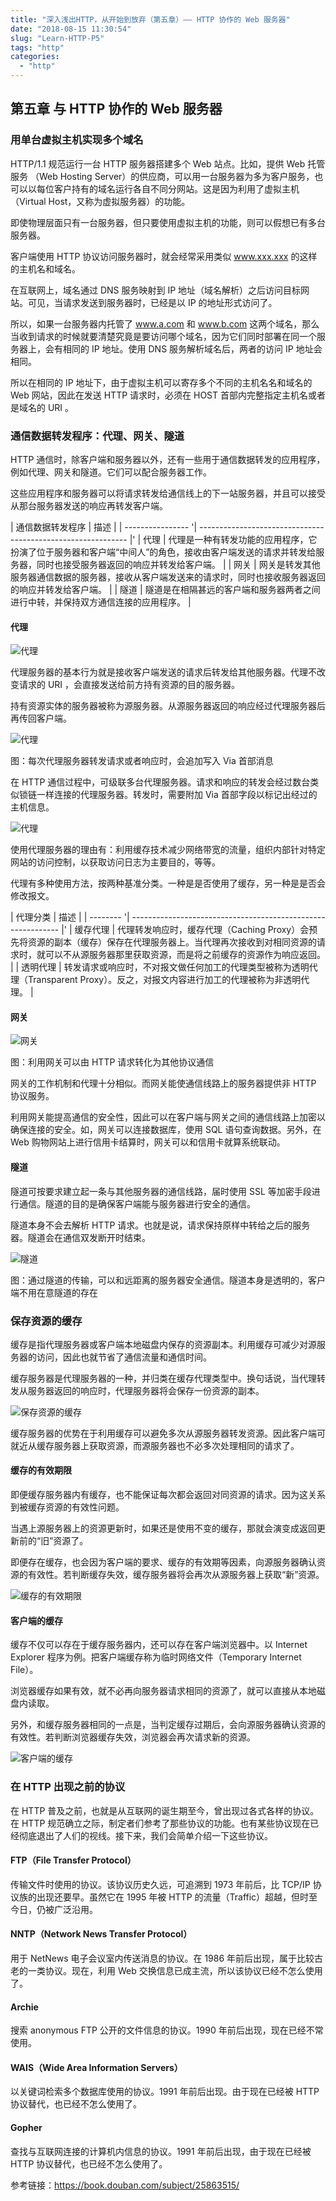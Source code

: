 ```yaml
---
title: "深入浅出HTTP，从开始到放弃（第五章）—— HTTP 协作的 Web 服务器"
date: "2018-08-15 11:30:54"
slug: "Learn-HTTP-P5"
tags: "http"
categories:
  - "http"
---
```


## 第五章 与 HTTP 协作的 Web 服务器

### 用单台虚拟主机实现多个域名

HTTP/1.1 规范运行一台 HTTP 服务器搭建多个 Web 站点。比如，提供 Web 托管服务 （Web Hosting Server）的供应商，可以用一台服务器为多为客户服务，也可以以每位客户持有的域名运行各自不同分网站。这是因为利用了虚拟主机（Virtual Host，又称为虚拟服务器）的功能。

即使物理层面只有一台服务器，但只要使用虚拟主机的功能，则可以假想已有多台服务器。

客户端使用 HTTP 协议访问服务器时，就会经常采用类似 www.xxx.xxx 的这样的主机名和域名。

在互联网上，域名通过 DNS 服务映射到 IP 地址（域名解析）之后访问目标网站。可见，当请求发送到服务器时，已经是以 IP 的地址形式访问了。

所以，如果一台服务器内托管了 www.a.com 和 www.b.com 这两个域名，那么当收到请求的时候就要清楚究竟是要访问哪个域名，因为它们同时部署在同一个服务器上，会有相同的 IP 地址。使用 DNS 服务解析域名后，两者的访问 IP 地址会相同。

所以在相同的 IP 地址下，由于虚拟主机可以寄存多个不同的主机名名和域名的 Web 网站，因此在发送 HTTP 请求时，必须在 HOST 首部内完整指定主机名或者是域名的 URI 。

### 通信数据转发程序：代理、网关、隧道

HTTP 通信时，除客户端和服务器以外，还有一些用于通信数据转发的应用程序，例如代理、网关和隧道。它们可以配合服务器工作。

这些应用程序和服务器可以将请求转发给通信线上的下一站服务器，并且可以接受从那台服务器发送的响应再转发客户端。

| 通信数据转发程序 | 描述 |
| ---------------- '| ------------------------------------------------------------ |'
| 代理 | 代理是一种有转发功能的应用程序，它扮演了位于服务器和客户端“中间人”的角色，接收由客户端发送的请求并转发给服务器，同时也接受服务器返回的响应并转发给客户端。 |
| 网关 | 网关是转发其他服务器通信数据的服务器，接收从客户端发送来的请求时，同时也接收服务器返回的响应并转发给客户端。 |
| 隧道 | 隧道是在相隔甚远的客户端和服务器两者之间进行中转，并保持双方通信连接的应用程序。 |

#### 代理

![代理](/images/posts/2018-08-15-read-图解HTTP-Part5-代理1.png)

代理服务器的基本行为就是接收客户端发送的请求后转发给其他服务器。代理不改变请求的 URI ，会直接发送给前方持有资源的目的服务器。

持有资源实体的服务器被称为源服务器。从源服务器返回的响应经过代理服务器后再传回客户端。

![代理](/images/posts/2018-08-15-read-图解HTTP-Part5-代理2.png)

图：每次代理服务器转发请求或者响应时，会追加写入 Via 首部消息

在 HTTP 通信过程中，可级联多台代理服务器。请求和响应的转发会经过数台类似锁链一样连接的代理服务器。转发时，需要附加 Via 首部字段以标记出经过的主机信息。

![代理](/images/posts/2018-08-15-read-图解HTTP-Part5-代理3.png)

使用代理服务器的理由有：利用缓存技术减少网络带宽的流量，组织内部针对特定网站的访问控制，以获取访问日志为主要目的，等等。

代理有多种使用方法，按两种基准分类。一种是是否使用了缓存，另一种是是否会修改报文。

| 代理分类 | 描述 |
| -------- '| ------------------------------------------------------------ |'
| 缓存代理 | 代理转发响应时，缓存代理（Caching Proxy）会预先将资源的副本（缓存）保存在代理服务器上。当代理再次接收到对相同资源的请求时，就可以不从源服务器那里获取资源，而是将之前缓存的资源作为响应返回。 |
| 透明代理 | 转发请求或响应时，不对报文做任何加工的代理类型被称为透明代理（Transparent Proxy）。反之，对报文内容进行加工的代理被称为非透明代理。 |

#### 网关

![网关](/images/posts/2018-08-15-read-图解HTTP-Part5-网关.png)

图：利用网关可以由 HTTP 请求转化为其他协议通信

网关的工作机制和代理十分相似。而网关能使通信线路上的服务器提供非 HTTP 协议服务。

利用网关能提高通信的安全性，因此可以在客户端与网关之间的通信线路上加密以确保连接的安全。如，网关可以连接数据库，使用 SQL 语句查询数据。另外，在 Web 购物网站上进行信用卡结算时，网关可以和信用卡就算系统联动。

#### 隧道

隧道可按要求建立起一条与其他服务器的通信线路，届时使用 SSL 等加密手段进行通信。隧道的目的是确保客户端能与服务器进行安全的通信。

隧道本身不会去解析 HTTP 请求。也就是说，请求保持原样中转给之后的服务器。隧道会在通信双发断开时结束。

![隧道](/images/posts/2018-08-15-read-图解HTTP-Part5-隧道.png)

图：通过隧道的传输，可以和远距离的服务器安全通信。隧道本身是透明的，客户端不用在意隧道的存在

### 保存资源的缓存

缓存是指代理服务器或客户端本地磁盘内保存的资源副本。利用缓存可减少对源服务器的访问，因此也就节省了通信流量和通信时间。

缓存服务器是代理服务器的一种，并归类在缓存代理类型中。换句话说，当代理转发从服务器返回的响应时，代理服务器将会保存一份资源的副本。

![保存资源的缓存](/images/posts/2018-08-15-read-图解HTTP-Part5-保存资源的缓存.png)

缓存服务器的优势在于利用缓存可以避免多次从源服务器转发资源。因此客户端可就近从缓存服务器上获取资源，而源服务器也不必多次处理相同的请求了。

#### 缓存的有效期限

即便缓存服务器内有缓存，也不能保证每次都会返回对同资源的请求。因为这关系到被缓存资源的有效性问题。

当遇上源服务器上的资源更新时，如果还是使用不变的缓存，那就会演变成返回更新前的“旧”资源了。

即便存在缓存，也会因为客户端的要求、缓存的有效期等因素，向源服务器确认资源的有效性。若判断缓存失效，缓存服务器将会再次从源服务器上获取“新”资源。

![缓存的有效期限](/images/posts/2018-08-15-read-图解HTTP-Part5-缓存的有效期限.png)

#### 客户端的缓存

缓存不仅可以存在于缓存服务器内，还可以存在客户端浏览器中。以 Internet Explorer 程序为例。把客户端缓存称为临时网络文件（Temporary Internet File）。

浏览器缓存如果有效，就不必再向服务器请求相同的资源了，就可以直接从本地磁盘内读取。

另外，和缓存服务器相同的一点是，当判定缓存过期后，会向源服务器确认资源的有效性。若判断浏览器缓存失效，浏览器会再次请求新的资源。

![客户端的缓存](/images/posts/2018-08-15-read-图解HTTP-Part5-客户端的缓存.png)

### 在 HTTP 出现之前的协议

在 HTTP 普及之前，也就是从互联网的诞生期至今，曾出现过各式各样的协议。在 HTTP 规范确立之际，制定者们参考了那些协议的功能。也有某些协议现在已经彻底退出了人们的视线。接下来，我们会简单介绍一下这些协议。

#### FTP（File Transfer Protocol）

传输文件时使用的协议。该协议历史久远，可追溯到 1973 年前后，比 TCP/IP 协议族的出现还要早。虽然它在 1995 年被 HTTP 的流量（Traffic）超越，但时至今日，仍被广泛沿用。

#### NNTP（Network News Transfer Protocol）

用于 NetNews 电子会议室内传送消息的协议。在 1986 年前后出现，属于比较古老的一类协议。现在，利用 Web 交换信息已成主流，所以该协议已经不怎么使用了。

#### Archie

搜索 anonymous FTP 公开的文件信息的协议。1990 年前后出现，现在已经不常使用。

#### WAIS（Wide Area Information Servers）

以关键词检索多个数据库使用的协议。1991 年前后出现。由于现在已经被 HTTP 协议替代，也已经不怎么使用了。

#### Gopher

查找与互联网连接的计算机内信息的协议。1991 年前后出现，由于现在已经被 HTTP 协议替代，也已经不怎么使用了。

参考链接：https://book.douban.com/subject/25863515/

